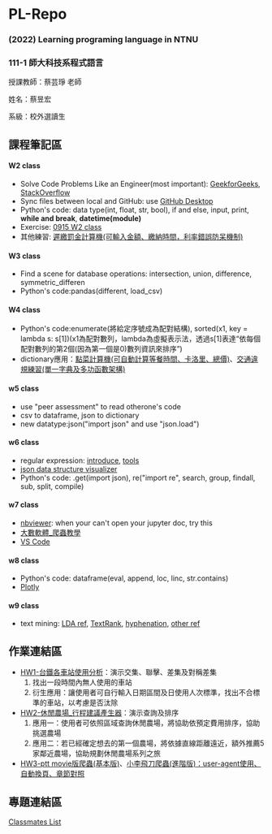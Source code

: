 # PL-Repo
### (2022) Learning programing language in NTNU

### 111-1 師大科技系程式語言  

授課教師：蔡芸琤 老師

姓名：蔡昱宏

系級：校外選讀生

## 課程筆記區
#### W2 class
* Solve Code Problems Like an Engineer(most important): [GeekforGeeks](https://www.geeksforgeeks.org/), [StackOverflow](https://stackoverflow.com/)
* Sync files between local and GitHub: use [GitHub Desktop](https://desktop.github.com/)
* Python's code: data type(int, float, str, bool), if and else, input, print, **while and break**, **datetime(module)**
* Exercise: [0915 W2 class](https://github.com/AndersonTsaiTW/PL-Repo/tree/main/01_Notes/exercise_0915_02of16)
* 其他練習: [遲繳罰金計算機(可輸入金額、繳納時間，利率錯誤防呆機制)](https://github.com/AndersonTsaiTW/PL-Repo/blob/main/01_Notes/exercise_0915_02of16/fee_calaulator.ipynb)
#### W3 class
* Find a scene for database operations: intersection, union, difference, symmetric_differen
* Python's code:pandas(different, load_csv)
#### W4 class
* Python's code:enumerate(將給定序號成為配對結構), sorted(x1, key = lambda s: s[1])(x1為配對數列，lambda為虛擬表示法，透過s[1]表達“依每個配對數列的第2個(因為第一個是0)數列資訊來排序”)
* dictionary應用：[點菜計算機(可自動計算等餐時間、卡洛里、總價)](https://github.com/AndersonTsaiTW/PL-Repo/blob/main/01_Notes/exercise_0929_04of16/EX1_dictionary.ipynb)、[交通違規練習(單一字典及多功函數架構)](https://github.com/AndersonTsaiTW/PL-Repo/blob/main/01_Notes/exercise_0929_04of16/EX2_PairPrograming.ipynb)
#### w5 class
* use "peer assessment" to read otherone's code
* csv to dataframe, json to dictionary
* new datatype:json("import json" and use "json.load") 
#### w6 class
* regular expression: [introduce](http://perso.ens-lyon.fr/lise.vaudor/strings-et-expressions-regulieres/?fbclid=IwAR0IHvNKp43Qrfo0TqpolYPpMUfViSrCBDY8SmBveKm01yZ6PzHPxspVaNI), [tools](https://regexr.com/)
* [json data structure visualizer](https://jsoncrack.com/editor)
* Python's code: .get(import json), re("import re", search, group, findall, sub, split, compile)
#### w7 class
* [nbviewer](https://nbviewer.org/): when your can't open your jupyter doc, try this
* [大數軟體_爬蟲教學](https://www.youtube.com/playlist?list=PLohb4k71XnPaQRTvKW4Uii1oq-JPGpwWF)
* [VS Code](https://code.visualstudio.com/)
#### w8 class
* Python's code: dataframe(eval, append, loc, linc, str.contains)
* [Plotly](https://plotly.com/python/)
#### w9 class
* text mining: [LDA ref](https://medium.com/%E5%B0%8F%E8%94%A3%E7%9A%84%E8%B3%87%E6%96%99%E7%A7%91%E5%AD%B8%E5%B0%8F%E5%A4%A9%E5%9C%B0/%E6%96%87%E5%AD%97%E6%8E%A2%E5%8B%98-lda-latent-dirichlet-allocation-topic-model-a5001afdca34), [TextRank](https://danjtchen.medium.com/textrank-%E6%96%87%E5%AD%97%E6%8E%A2%E5%8B%98-%E6%89%BE%E5%87%BA%E9%97%9C%E9%8D%B5%E5%AD%97-%E4%BB%A5-%E5%85%AB%E5%8D%A6%E7%89%88%E6%A8%99%E9%A1%8C%E7%82%BA%E4%BE%8B-b16620370872), [hyphenation](https://peilee-98185.medium.com/python-%E5%A5%97%E4%BB%B6%E6%AF%94%E8%BC%83-%E7%B9%81%E9%AB%94%E4%B8%AD%E6%96%87%E6%96%B7%E5%AD%97-4e7a452138f8), [other ref](https://github.com/lining0806/TextMining)
## 作業連結區
* [HW1-台鐵各車站使用分析](https://github.com/AndersonTsaiTW/PL-Repo/blob/main/02_Homework/HW1/stations_analysis.ipynb)：演示交集、聯擊、差集及對稱差集
  1. 找出一段時間內無人使用的車站
  2. 衍生應用：讓使用者可自行輸入日期區間及日使用人次標準，找出不合標準的車站，以考慮是否汰除
* [HW2-休閒農場_行程建議產生器](https://github.com/AndersonTsaiTW/PL-Repo/blob/main/02_Homework/HW2/FarmStay.ipynb)：演示查詢及排序
  1. 應用一：使用者可依照區域查詢休閒農場，將協助依預定費用排序，協助挑選農場
  2. 應用二：若已經確定想去的第一個農場，將依據直線距離遠近，額外推薦5家鄰近農場，協助規劃休閒農場系列之旅
* [HW3-ptt movie版爬蟲(基本版)](https://github.com/AndersonTsaiTW/PL-Repo/blob/main/02_Homework/HW3/ptt_movie.ipynb)、[小李飛刀爬蟲(進階版)：user-agent使用、自動換頁、章節對照](https://github.com/AndersonTsaiTW/PL-Repo/blob/main/02_Homework/HW3/GuLong_crawler.ipynb)
## 專題連結區

[Classmates List](https://docs.google.com/spreadsheets/d/1hRIOovstwJst0SXgM_bogjYsrHLVZv4uVOkmYrgbql0/edit#gid=948403574)
